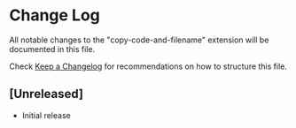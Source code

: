 # Change Log

All notable changes to the "copy-code-and-filename" extension will be documented in this file.

Check [Keep a Changelog](http://keepachangelog.com/) for recommendations on how to structure this file.

## [Unreleased]

- Initial release